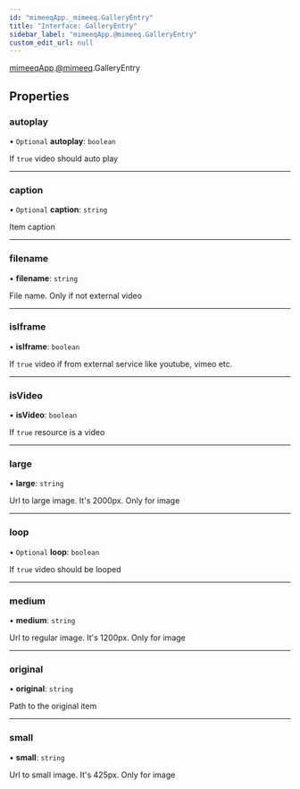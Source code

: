 ```yaml
---
id: "mimeeqApp._mimeeq.GalleryEntry"
title: "Interface: GalleryEntry"
sidebar_label: "mimeeqApp.@mimeeq.GalleryEntry"
custom_edit_url: null
---
```


[mimeeqApp](../modules/mimeeqApp.md).[@mimeeq](../namespaces/mimeeqApp._mimeeq.md).GalleryEntry

## Properties

### autoplay

• `Optional` **autoplay**: `boolean`

If `true` video should auto play

___

### caption

• `Optional` **caption**: `string`

Item caption

___

### filename

• **filename**: `string`

File name. Only if not external video

___

### isIframe

• **isIframe**: `boolean`

If `true` video if from external service like youtube, vimeo etc.

___

### isVideo

• **isVideo**: `boolean`

If `true` resource is a video

___

### large

• **large**: `string`

Url to large image. It's 2000px. Only for image

___

### loop

• `Optional` **loop**: `boolean`

If `true` video should be looped

___

### medium

• **medium**: `string`

Url to regular image. It's 1200px. Only for image

___

### original

• **original**: `string`

Path to the original item

___

### small

• **small**: `string`

Url to small image. It's 425px. Only for image
